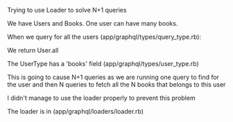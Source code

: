 Trying to use Loader to solve N+1 queries

We have Users and Books.
One user can have many books.

When we query for all the users (app/graphql/types/query_type.rb):

  We return User.all
  
  The UserType has a 'books' field (app/graphql/types/user_type.rb)
  
  This is going to cause N+1 queries as we are running one query to find for the user and then N queries to fetch all the N books that belongs to this user
  
  I didn't manage to use the loader properly to prevent this problem
  
  The loader is in (app/graphql/loaders/loader.rb)
